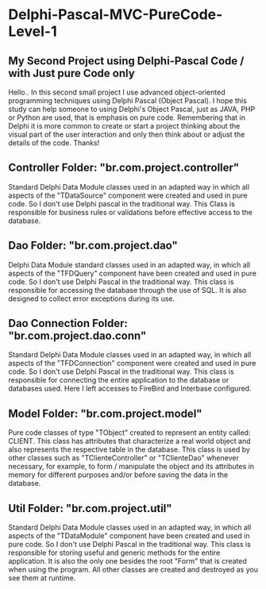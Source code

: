 # Delphi-Pascal-MVC-PureCode-Level-1
## My Second Project using Delphi-Pascal Code / with Just pure Code only

Hello.. In this second small project I use advanced object-oriented programming techniques using Delphi Pascal (Object Pascal). 
I hope this study can help someone to using Delphi's Object Pascal, just as JAVA, PHP or Python are used, that is emphasis on pure code. 
Remembering that in Delphi it is more common to create or start a project thinking about the visual part of the user interaction and only then think about or adjust the details of the code. Thanks!

## Controller Folder: "br.com.project.controller"
Standard Delphi Data Module classes used in an adapted way in which all aspects of the "TDataSource" component were created and used in pure code. So I don't use Delphi pascal in the traditional way. This Class is responsible for business rules or validations before effective access to the database.

## Dao Folder: "br.com.project.dao"
Delphi Data Module standard classes used in an adapted way, in which all aspects of the "TFDQuery" component have been created and used in pure code. So I don't use Delphi Pascal in the traditional way. This class is responsible for accessing the database through the use of SQL. It is also designed to collect error exceptions during its use.

## Dao Connection Folder: "br.com.project.dao.conn"
Standard Delphi Data Module classes used in an adapted way, in which all aspects of the "TFDConnection" component were created and used in pure code. So I don't use Delphi Pascal in the traditional way. This class is responsible for connecting the entire application to the database or databases used. Here I left accesses to FireBird and Interbase configured.

## Model Folder: "br.com.project.model"
Pure code classes of type "TObject" created to represent an entity called: CLIENT. This class has attributes that characterize a real world object and also represents the respective table in the database. This class is used by other classes such as "TClienteController" or "TClienteDao" whenever necessary, for example, to form / manipulate the object and its attributes in memory for different purposes and/or before saving the data in the database.

## Util Folder: "br.com.project.util"
Standard Delphi Data Module classes used in an adapted way, in which all aspects of the "TDataModule" component have been created and used in pure code. So I don't use Delphi Pascal in the traditional way. This class is responsible for storing useful and generic methods for the entire application. It is also the only one besides the root "Form" that is created when using the program. All other classes are created and destroyed as you see them at runtime.
